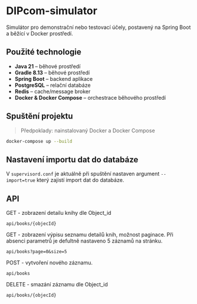 # DIPcom-simulator

Simulátor pro demonstrační nebo testovací účely, postavený na Spring Boot a běžící v Docker prostředí.

## Použité technologie

- **Java 21** – běhové prostředí
- **Gradle 8.13** – běhové prostředí
- **Spring Boot** – backend aplikace
- **PostgreSQL** – relační databáze
- **Redis** – cache/message broker
- **Docker & Docker Compose** – orchestrace běhového prostředí

## Spuštění projektu

> Předpoklady: nainstalovaný Docker a Docker Compose

```bash
docker-compose up --build
```
## Nastavení importu dat do databáze
V `supervisord.conf` je aktuálně při spuštění nastaven argument `--import=true` který zajistí import dat do databáze.

## API

GET - zobrazení detailu knihy dle Object_id
```
api/books/{objecId}
```



GET - zobrazení výpisu seznamu detailů knih, možnost paginace. Při absenci parametrů je defultně nastaveno 5 záznamů na stránku.
```
api/books?page=0&size=5
```



POST - vytvoření nového záznamu.
```
api/books
```


DELETE - smazání záznamu dle Object_id
```
api/books/{objecId}
```

